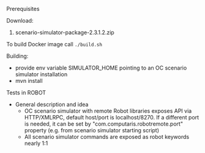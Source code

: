 Prerequisites

Download:
1. scenario-simulator-package-2.3.1.2.zip

To build Docker image call `./build.sh`

Building:
- provide env variable SIMULATOR_HOME pointing to an OC scenario simulator installation
- mvn install

Tests in ROBOT
   * General description and idea
      * OC scenario simulator with remote Robot libraries exposes API via HTTP/XMLRPC, default host/port is localhost/8270. If a different port is needed, it can be set by "com.computaris.robotremote.port" property (e.g. from scenario simulator starting script) 
      * All scenario simulator commands are exposed as robot keywords nearly 1:1
 